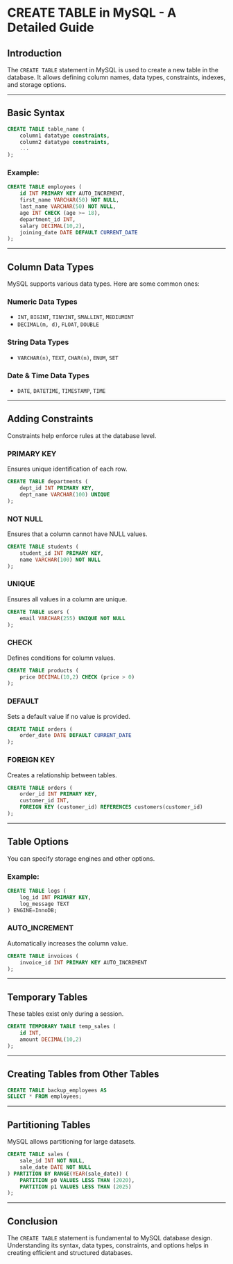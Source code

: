 # CREATE TABLE in MySQL - A Detailed Guide

## Introduction
The `CREATE TABLE` statement in MySQL is used to create a new table in the database. It allows defining column names, data types, constraints, indexes, and storage options.

---
## Basic Syntax
```sql
CREATE TABLE table_name (
    column1 datatype constraints,
    column2 datatype constraints,
    ...
);
```

### Example:
```sql
CREATE TABLE employees (
    id INT PRIMARY KEY AUTO_INCREMENT,
    first_name VARCHAR(50) NOT NULL,
    last_name VARCHAR(50) NOT NULL,
    age INT CHECK (age >= 18),
    department_id INT,
    salary DECIMAL(10,2),
    joining_date DATE DEFAULT CURRENT_DATE
);
```

---
## Column Data Types
MySQL supports various data types. Here are some common ones:

### Numeric Data Types
- `INT`, `BIGINT`, `TINYINT`, `SMALLINT`, `MEDIUMINT`
- `DECIMAL(m, d)`, `FLOAT`, `DOUBLE`

### String Data Types
- `VARCHAR(n)`, `TEXT`, `CHAR(n)`, `ENUM`, `SET`

### Date & Time Data Types
- `DATE`, `DATETIME`, `TIMESTAMP`, `TIME`

---
## Adding Constraints
Constraints help enforce rules at the database level.

### PRIMARY KEY
Ensures unique identification of each row.
```sql
CREATE TABLE departments (
    dept_id INT PRIMARY KEY,
    dept_name VARCHAR(100) UNIQUE
);
```

### NOT NULL
Ensures that a column cannot have NULL values.
```sql
CREATE TABLE students (
    student_id INT PRIMARY KEY,
    name VARCHAR(100) NOT NULL
);
```

### UNIQUE
Ensures all values in a column are unique.
```sql
CREATE TABLE users (
    email VARCHAR(255) UNIQUE NOT NULL
);
```

### CHECK
Defines conditions for column values.
```sql
CREATE TABLE products (
    price DECIMAL(10,2) CHECK (price > 0)
);
```

### DEFAULT
Sets a default value if no value is provided.
```sql
CREATE TABLE orders (
    order_date DATE DEFAULT CURRENT_DATE
);
```

### FOREIGN KEY
Creates a relationship between tables.
```sql
CREATE TABLE orders (
    order_id INT PRIMARY KEY,
    customer_id INT,
    FOREIGN KEY (customer_id) REFERENCES customers(customer_id)
);
```

---
## Table Options
You can specify storage engines and other options.

### Example:
```sql
CREATE TABLE logs (
    log_id INT PRIMARY KEY,
    log_message TEXT
) ENGINE=InnoDB;
```

### AUTO_INCREMENT
Automatically increases the column value.
```sql
CREATE TABLE invoices (
    invoice_id INT PRIMARY KEY AUTO_INCREMENT
);
```

---
## Temporary Tables
These tables exist only during a session.
```sql
CREATE TEMPORARY TABLE temp_sales (
    id INT,
    amount DECIMAL(10,2)
);
```

---
## Creating Tables from Other Tables
```sql
CREATE TABLE backup_employees AS
SELECT * FROM employees;
```

---
## Partitioning Tables
MySQL allows partitioning for large datasets.
```sql
CREATE TABLE sales (
    sale_id INT NOT NULL,
    sale_date DATE NOT NULL
) PARTITION BY RANGE(YEAR(sale_date)) (
    PARTITION p0 VALUES LESS THAN (2020),
    PARTITION p1 VALUES LESS THAN (2025)
);
```

---
## Conclusion
The `CREATE TABLE` statement is fundamental to MySQL database design. Understanding its syntax, data types, constraints, and options helps in creating efficient and structured databases.

